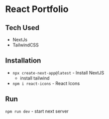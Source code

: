 # React Portfolio

## Tech Used

- NextJs
- TailwindCSS

## Installation

- `npx create-next-app@latest` - Install NextJS
  - install tailwind
- `npm i react-icons` - React Icons

## Run

`npm run dev` - start next server
